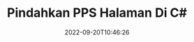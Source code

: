 ---
############################# Static ############################
layout: "auto-gen-merger"
date: 2022-09-20T10:46:26
draft: false
otherformats: ppt pptx rtf tex vdx vsdm vsdx vssm vssx vstm vstx vsx vtx xlam xls xlsb

############################# Head ############################
head_title: "Pindahkan PPS Halaman di C#"
head_description: "Pindahkan halaman dalam dokumen PPS di C# ke posisi mana pun menggunakan API penggabungan dokumen."

############################# Header ############################
title: "Pindahkan PPS Halaman Di C#"
description: "Pindahkan Halaman PPS dengan beberapa baris kode .NET."
bg_image: "https://cms.admin.containerize.com/templates/aspose/App_Themes/V3/images/bg/header1.png"
bg_overlay: false
button:
    enable: true
    icon: "fas fa-arrow-down"
    label: "Unduh Uji Coba Gratis"
    link: "https://downloads.groupdocs.com/merger/net"

############################# SubMenu ############################
submenu:
    enable: true

    left:
        img_alt: "GroupDocs.Merger for .NET"
        image: "https://cms.admin.containerize.com/templates/groupdocs/images/product-logos/90x90-noborder/groupdocs-merger-net.png"
        product: "GroupDocs.Merger"
        platform: ".NET"

    middle:
        button:

            # button loop
            - link: "https://apireference.groupdocs.com/merger/net"
              text: "Referensi API"

            # button loop
            - link: "https://github.com/groupdocs-merger"
              text: "Contoh Kode"

            # button loop
            - link: "https://products.groupdocs.app/merger/family"
              text: "Demo Langsung"

            # button loop
            - link: "https://purchase.groupdocs.com/pricing/merger/net"
              text: "Harga"

    right:
        link_download: "https://downloads.groupdocs.com/merger"
        link_learn: "https://docs.groupdocs.com/merger/net"
        link_buy: "https://purchase.groupdocs.com"

############################# About ############################
about:
    enable: true
    title: "Tentang GroupDocs.Merger for .NET API"
    content: |
        [GroupDocs.Merger for .NET](/id/merger/net/) menawarkan solusi sederhana untuk menggabungkan & memisahkan berbagai format dokumen dengan aman termasuk PDF, Microsoft Office (Word, Excel, PowerPoint , OneNote), OpenDocument, HTML, gambar, dan banyak lainnya dalam aplikasi .NET. Dengan menambahkan hanya beberapa baris kode, lakukan beberapa operasi dokumen seperti memindahkan, menghapus, memutar, menukar, mengekstrak, atau mengubah orientasi halaman di dalam dokumen. API penggabungan dokumen juga mendukung pratinjau halaman dokumen sebagai gambar untuk menganalisis struktur dokumen, pemformatan, dan konten pada halaman.
        
        GroupDocs.Merger API adalah pilihan tepat untuk solusi perusahaan yang membutuhkan fitur pemindahan halaman file. API ini didukung dengan baik di semua sistem operasi dan platform utama termasuk .NET Framework, .NET Standard, .NET Core, Mono.

############################# Steps ############################
steps:
    enable: true
    title_left: "Pindahkan PPS Halaman File di .NET"
    content_left: |
        [GroupDocs.Merger for .NET](/id/merger/net/) memudahkan pengembang C# untuk memindahkan halaman dalam file PPS dengan menerapkan beberapa langkah mudah .
        
        * Inisialisasi **MoveOptions** untuk menentukan nomor halaman saat ini dan baru.
        * Buat instance baru **Merger** dan teruskan jalur dokumen sumber sebagai parameter konstruktor.
        * Panggil **MovePage** dan teruskan objek **MoveOptions**.
        * Panggil **Save** dan tentukan jalur file untuk menyimpan dokumen yang dihasilkan.

    title_right: "Persyaratan sistem"
    content_right: |
        GroupDocs.Merger for .NET API didukung di semua platform dan sistem operasi utama. Sebelum menjalankan kode di bawah ini, pastikan Anda telah menginstal prasyarat berikut di sistem Anda.

        * Sistem Operasi: Microsoft Windows, Linux, MacOS
        * Lingkungan Pengembangan: Visual Studio, Xamarin, MonoDevelop
        * Kerangka kerja: .NET Framework, .NET Standard, .NET Core, Mono
        * Unduh versi terbaru GroupDocs.Merger for .NET dari [NuGet](https://www.nuget.org/packages/groupdocs.merger)
         
    code: |
     {{% merger/additional-styles %}}
     {{< merger/code-merger title="Cara memindahkan halaman file PPS menggunakan kode contoh C#">}}

        ```csharp    
        // Pindahkan halaman file PPS menggunakan GroupDocs.Merger API
        int pageNumber = 6;
        int newPageNumber = 1;

        // Inisialisasi kelas MoveOptions untuk menentukan nomor halaman saat ini dan baru
        MoveOptions moveOptions = new MoveOptions(pageNumber, newPageNumber);

        // Instansiasi Penggabungan dengan dokumen masukan PPS
        using (Merger merger = new Merger("input.pps"))
          {
            // Panggil metode MovePage dan berikan objek MoveOptions ke sana
            merger.MovePage(moveOptions);
    
            // Panggil metode Simpan dan berikan jalur file yang diinginkan untuk menyimpan dokumen keluaran
            merger.Save("output.pps");
          }
        ```
     {{< /merger/code-merger >}}

############################# Demos ############################
demos:
    enable: true
    title: "Demo Langsung - Pindahkan PPS Halaman Online"
    content: |
       Pindahkan halaman file PPS sekarang juga dengan mengunjungi situs web [GroupDocs.Merger Live Demo](https://products.groupdocs.app/splitter/move-pages/pps).
       Demo langsung memiliki manfaat sebagai berikut.
        
############################# About Formats ############################
about_formats:
    enable: true

############################# More Formats ############################
more_formats:
    enable: true
    title: "Pindahkan Halaman dari Format Dokumen Lain"
    content: |
        .NET mendokumentasikan penggabungan & API pemisahan untuk format file dan gambar. Pindahkan beberapa format file populer seperti yang dinyatakan di bawah ini.

############################# Back to top ###############################
back_to_top:
    enable: true
---